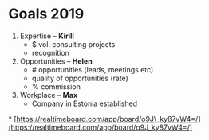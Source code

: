 # Goals 2019

1. Expertise – **Kirill**
   * $ vol. consulting projects
   * recognition
2. Opportunities – **Helen**
   * \# opportunities \(leads, meetings etc\)
   * quality of opportunities \(rate\)
   * % commission
3. Workplace – **Max**
   * Company in Estonia established

\* [https://realtimeboard.com/app/board/o9J\_ky87vW4=/](https://realtimeboard.com/app/board/o9J_ky87vW4=/)

